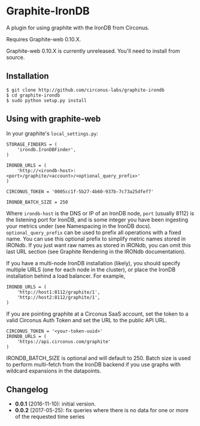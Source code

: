 Graphite-IronDB
================

A plugin for using graphite with the IronDB from Circonus.

Requires Graphite-web 0.10.X.

Graphite-web 0.10.X is currently unreleased. You'll need to install
from source.

Installation
------------

```
$ git clone http://github.com/circonus-labs/graphite-irondb
$ cd graphite-irondb
$ sudo python setup.py install
```

Using with graphite-web
-----------------------

In your graphite's `local_settings.py`:

    STORAGE_FINDERS = (
        'irondb.IronDBFinder',
    )

    IRONDB_URLS = (
        'http://<irondb-host>:<port>/graphite/<account>/<optional_query_prefix>'
    )

    CIRCONUS_TOKEN = '0005cc1f-5b27-4b60-937b-7c73a25dfef7'

    IRONDB_BATCH_SIZE = 250

Where `irondb-host` is the DNS or IP of an IronDB node, `port`
(usually 8112) is the listening port for IronDB, and <account> is some
integer you have been ingesting your metrics under (see Namespacing in
the IronDB docs).  `optional_query_prefix` can be used to prefix all
operations with a fixed name.  You can use this optional prefix to
simplify metric names stored in IRONdb.  If you just want raw names
as stored in IRONdb, you can omit this last URL section (see
Graphite Rendering in the IRONdb documentation).

If you have a multi-node IronDB installation (likely), you should
specify multiple URLS (one for each node in the cluster), or place the
IronDB installation behind a load balancer.  For example,

    IRONDB_URLS = (
        'http://host1:8112/graphite/1',
        'http://host2:8112/graphite/1',
    )

If you are pointing graphite at a Circonus SaaS account, set the token
to a valid Circonus Auth Token and set the URL to the public API URL.

    CIRCONUS_TOKEN = '<your-token-uuid>'
    IRONDB_URLS = (
        'https://api.circonus.com/graphite'
    )

IRONDB_BATCH_SIZE is optional and will default to 250.  Batch size is
used to perform multi-fetch from the IronDB backend if you use graphs
with wildcard expansions in the datapoints.

Changelog
---------

* **0.0.1** (2016-11-10): initial version.
* **0.0.2** (2017-05-25): fix queries where there is no data for one or more of the requested time series
